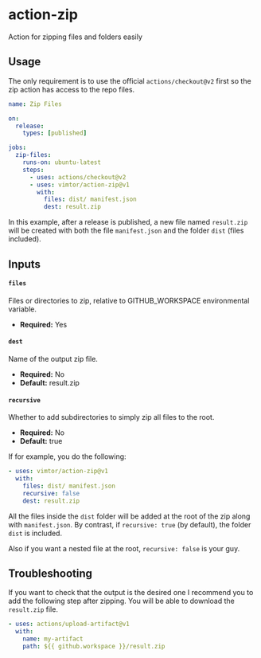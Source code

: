 # action-zip

Action for zipping files and folders easily

## Usage

The only requirement is to use the official `actions/checkout@v2` first so the zip action has access to the repo files.

```yaml
name: Zip Files

on:
  release:
    types: [published]

jobs:
  zip-files:
    runs-on: ubuntu-latest
    steps:
      - uses: actions/checkout@v2
      - uses: vimtor/action-zip@v1
        with:
          files: dist/ manifest.json
          dest: result.zip
```

In this example, after a release is published, a new file named `result.zip` will be created with both the file `manifest.json` and the folder `dist` (files included).

## Inputs

#### `files`

Files or directories to zip, relative to GITHUB_WORKSPACE environmental variable.

- **Required:** Yes

#### `dest`

Name of the output zip file.

- **Required:** No
- **Default:** result.zip

#### `recursive`

Whether to add subdirectories to simply zip all files to the root.

- **Required:** No
- **Default:** true

If for example, you do the following:

```yaml
- uses: vimtor/action-zip@v1
  with:
    files: dist/ manifest.json
    recursive: false
    dest: result.zip
```

All the files inside the `dist` folder will be added at the root of the zip along with `manifest.json`. By contrast, if `recursive: true` (by default), the folder `dist` is included.

Also if you want a nested file at the root, `recursive: false` is your guy.

## Troubleshooting

If you want to check that the output is the desired one I recommend you to add the following step after zipping. You will be able to download the `result.zip` file.

```yaml
- uses: actions/upload-artifact@v1
  with:
    name: my-artifact
    path: ${{ github.workspace }}/result.zip
```
